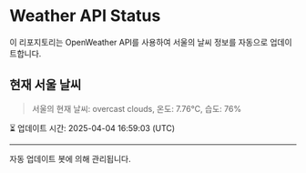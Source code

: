 
# Weather API Status

이 리포지토리는 OpenWeather API를 사용하여 서울의 날씨 정보를 자동으로 업데이트합니다.

## 현재 서울 날씨
> 서울의 현재 날씨: overcast clouds, 온도: 7.76°C, 습도: 76%

⏳ 업데이트 시간: 2025-04-04 16:59:03 (UTC)

---
자동 업데이트 봇에 의해 관리됩니다.
